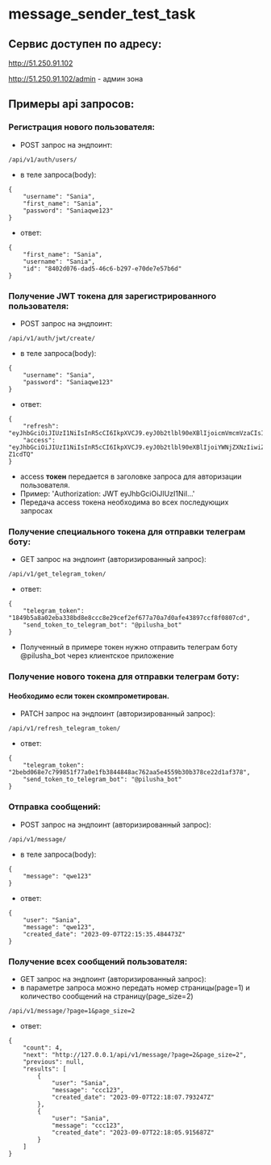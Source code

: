 # message_sender_test_task
## Сервис доступен по адресу:
http://51.250.91.102

http://51.250.91.102/admin - админ зона
## Примеры api запросов:

### Регистрация нового пользователя:

- POST запрос на эндпоинт:
```
/api/v1/auth/users/
```
- в теле запроса(body):
```
{
    "username": "Sania",
    "first_name": "Sania",
    "password": "Saniaqwe123"
}
```
- ответ:
```
{
    "first_name": "Sania",
    "username": "Sania",
    "id": "8402d076-dad5-46c6-b297-e70de7e57b6d"
}
```

### Получение JWT токена для зарегистрированного пользователя:

- POST запрос на эндпоинт:
```
/api/v1/auth/jwt/create/
```
- в теле запроса(body):
```
{
    "username": "Sania",
    "password": "Saniaqwe123"
}
```
- ответ:
```
{
    "refresh": "eyJhbGciOiJIUzI1NiIsInR5cCI6IkpXVCJ9.eyJ0b2tlbl90eXBlIjoicmVmcmVzaCIsImV4cCI6MTY5NjY3Mzc3NSwiaWF0IjoxNjk0MDgxNzc1LCJqdGkiOiJmNmM5YzNiMWE5MDQ0MzU3YjRkNzQ3NzUwOWQ4MjkwNyIsInVzZXJfaWQiOiIxNzBlNGQ1Yy1hMGFlLTQ5ZmItOWFkYS0xMzY5YjBiMzliMzMifQ.CB51fLai4ebUqmHKy5eJQqu54pmckFE2ZkikiXaynTM",
    "access": "eyJhbGciOiJIUzI1NiIsInR5cCI6IkpXVCJ9.eyJ0b2tlbl90eXBlIjoiYWNjZXNzIiwiZXhwIjoxNjk0MTY4MTc1LCJpYXQiOjE2OTQwODE3NzUsImp0aSI6ImVmOTAzNzIzZGNjNzRkOTc5NjEwNWMwMmU2YjZjZjU2IiwidXNlcl9pZCI6IjE3MGU0ZDVjLWEwYWUtNDlmYi05YWRhLTEzNjliMGIzOWIzMyJ9.MwGWkNJa6mniXWOP6XKHFUSX4eobDoE71Jhh-Z1cdTQ"
}
```
- access **токен** передается в заголовке запроса для авторизации пользователя.
- Пример: 'Authorization: JWT eyJhbGciOiJIUzI1NiI...'
- Передача access токена необходима во всех последующих запросах

### Получение специального токена для отправки телеграм боту:

- GET запрос на эндпоинт (авторизированный запрос):
```
/api/v1/get_telegram_token/
```

- ответ:
```
{
    "telegram_token": "1849b5a8a02eba338bd8e8ccc8e29cef2ef677a70a7d0afe43897ccf8f0807cd",
    "send_token_to_telegram_bot": "@pilusha_bot"
}
```

- Полученный в примере токен нужно отправить телеграм боту @pilusha_bot через клиентское приложение

### Получение нового токена для отправки телеграм боту:
#### Необходимо если токен скомпрометирован.

- PATCH запрос на эндпоинт (авторизированный запрос):
```
/api/v1/refresh_telegram_token/
```

- ответ:
```
{
    "telegram_token": "2bebd068e7c799851f77a0e1fb3844848ac762aa5e4559b30b378ce22d1af378",
    "send_token_to_telegram_bot": "@pilusha_bot"
}
```

### Отправка сообщений:

- POST запрос на эндпоинт (авторизированный запрос):
```
/api/v1/message/
```
- в теле запроса(body):
```
{
    "message": "qwe123"
}
```
- ответ:
```
{
    "user": "Sania",
    "message": "qwe123",
    "created_date": "2023-09-07T22:15:35.484473Z"
}
```

### Получение всех сообщений пользователя:

- GET запрос на эндпоинт (авторизированный запрос):
- в параметре запроса можно передать номер страницы(page=1) и количество сообщений на страницу(page_size=2)
```
/api/v1/message/?page=1&page_size=2
```
- ответ:
```
{
    "count": 4,
    "next": "http://127.0.0.1/api/v1/message/?page=2&page_size=2",
    "previous": null,
    "results": [
        {
            "user": "Sania",
            "message": "ccc123",
            "created_date": "2023-09-07T22:18:07.793247Z"
        },
        {
            "user": "Sania",
            "message": "ccc123",
            "created_date": "2023-09-07T22:18:05.915687Z"
        }
    ]
}
```
